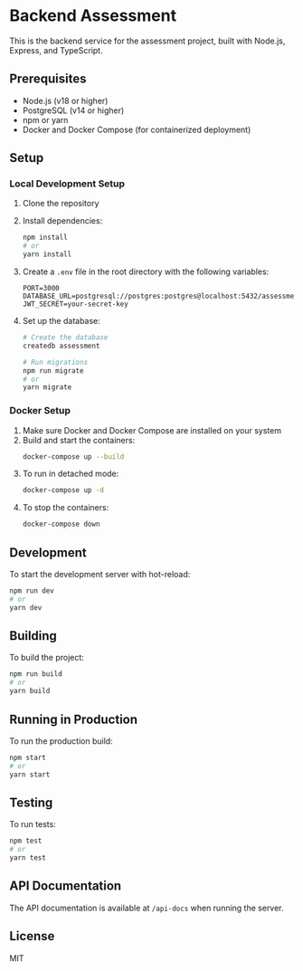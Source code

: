 # Backend Assessment

This is the backend service for the assessment project, built with Node.js, Express, and TypeScript.

## Prerequisites

- Node.js (v18 or higher)
- PostgreSQL (v14 or higher)
- npm or yarn
- Docker and Docker Compose (for containerized deployment)

## Setup

### Local Development Setup

1. Clone the repository
2. Install dependencies:
   ```bash
   npm install
   # or
   yarn install
   ```

3. Create a `.env` file in the root directory with the following variables:
   ```
   PORT=3000
   DATABASE_URL=postgresql://postgres:postgres@localhost:5432/assessment
   JWT_SECRET=your-secret-key
   ```

4. Set up the database:
   ```bash
   # Create the database
   createdb assessment
   
   # Run migrations
   npm run migrate
   # or
   yarn migrate
   ```

### Docker Setup

1. Make sure Docker and Docker Compose are installed on your system
2. Build and start the containers:
   ```bash
   docker-compose up --build
   ```
3. To run in detached mode:
   ```bash
   docker-compose up -d
   ```
4. To stop the containers:
   ```bash
   docker-compose down
   ```

## Development

To start the development server with hot-reload:

```bash
npm run dev
# or
yarn dev
```

## Building

To build the project:

```bash
npm run build
# or
yarn build
```

## Running in Production

To run the production build:

```bash
npm start
# or
yarn start
```

## Testing

To run tests:

```bash
npm test
# or
yarn test
```

## API Documentation

The API documentation is available at `/api-docs` when running the server.

## License

MIT 